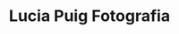 ---
title: "Lucia Puig Fotografia"
url: /sant-boi-de-llobregat/lucia-puig-fotografia/
shop: foto
---